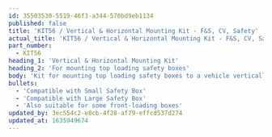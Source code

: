```yaml
---
id: 35503530-5519-46f3-a344-570bd9eb1134
published: false
title: 'KIT56 / Vertical & Horizontal Mounting Kit - F&S, CV, Safety'
actual_title: 'KIT56 / Vertical & Horizontal Mounting Kit - F&S, CV, Safety'
part_number:
  - KIT56
heading_1: 'Vertical & Horizontal Mounting Kit'
heading_2: 'For mounting top loading safety boxes'
body: 'Kit for mounting top loading safety boxes to a vehicle vertically or horizontally.'
bullets:
  - 'Compatible with Small Safety Box'
  - 'Compatible with Large Safety Box'
  - 'Also suitable for some front-loading boxes'
updated_by: 3ec554c2-e8cb-4f28-af79-effcd537d274
updated_at: 1635949674
---
```

